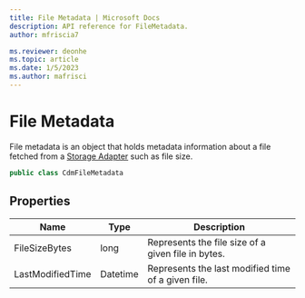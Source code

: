 ```yaml
---
title: File Metadata | Microsoft Docs
description: API reference for FileMetadata.
author: mfriscia7

ms.reviewer: deonhe 
ms.topic: article
ms.date: 1/5/2023
ms.author: mafrisci
---
```


# File Metadata

File metadata is an object that holds metadata information about a file fetched from a [Storage Adapter](../storage/storageadapter.md) such as file size.

```csharp
public class CdmFileMetadata
```

## Properties
|Name|Type|Description|
|---|---|---|
|FileSizeBytes|long|Represents the file size of a given file in bytes.|
|LastModifiedTime|Datetime|Represents the last modified time of a given file.|
